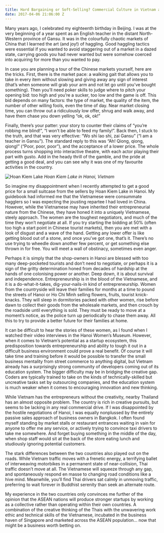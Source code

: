 ```yaml
---
title: Hard Bargaining or Soft-Selling? Commercial Culture in Vietnam and Thailand
date: 2017-04-06 21:06:00 Z
---
```


Many years ago, I celebrated my eighteenth birthday in Beijing. I was at the very beginning of a year spent as an English teacher in the distant North-Western province of Gansu. It was in the colourfully chaotic markets of China that I learned the art (and joy!) of haggling. Good haggling tactics were essential if you wanted to avoid staggering out of a market in a dazed state, carrying goods you had never wanted but were somehow coerced into acquiring for more than you wanted to pay. 

In case you are planning a tour of the Chinese markets yourself, here are the tricks. First, there is the market pace: a walking gait that allows you to take in every item without slowing and giving away any sign of interest (that’s when someone will grab your arm and not let go until you’ve bought something). Then you’ll need poker skills to judge where to pitch your opening bid: too high and you’re a sucker, too low and the game is off. This bid depends on many factors: the type of market, the quality of the item, the number of other willing fools, even the time of day. Near market closing time, you can throw out a ridiculously low offer, shrug and walk away, and have them chase you down yelling “ok, ok, ok!” 

Finally, there’s your patter: your story to counter their claims of “you’re robbing me blind!”, “I won’t be able to feed my family!”. Back then, I stuck to the truth, and that was very effective: “Wo shi lao shi, zai Gansu” (“I am a teacher in Gansu”). The standard reply to this was “Ah! Qiong, qiong, qiong!” (“Poor, poor, poor”), and the acceptance of a lower price. The whole process turns shopping into interactive theatre, with each actor playing their part with gusto. Add in the heady thrill of the gamble, and the pride at getting a good deal, and you can see why it was one of my favourite activities in the country. 

![Hoan Kiem Lake](/uploads/IMG_5605.jpg)
*Hoan Kiem Lake in Hanoi, Vietnam*

So imagine my disappointment when I recently attempted to get a good price for a small suitcase from the sellers by Hoan Kiem Lake in Hanoi. My guidebook had informed me that the Vietnamese were consummate hagglers so I was expecting the jousting repartee I had loved in China. However, while the Vietnamese may have inherited their entrepreneurial nature from the Chinese, they have honed it into a uniquely Vietnamese, steely approach. The women are the toughest negotiators, and much of the time they won’t negotiate at all. If you try starting the bidding at 50% (often too high a start point in Chinese tourist markets), then you are met with a look of disgust and a wave of the hand. Getting any lower offer is like getting blood out of a stone, and once you’ve got one, that’s it. There’s no use trying to wheedle down another few percent, or get something else thrown in for free. You will meet a wall of obstinacy, sometimes even anger. 

Perhaps it is simply that the shop-owners in Hanoi are blessed with too many deep-pocketed tourists and don’t need to negotiate, or perhaps it is a sign of the gritty determination honed from decades of hardship at the hands of one colonising power or another. Deep down, it is about survival and independence. Entrepreneurship is in the blood of the Vietnamese, and it is a do-what-it-takes, dig-your-nails-in kind of entrepreneurship. Women from the countryside will leave their families for months at a time to pound the streets of Hanoi or Ho Chi Minh selling flowers, fruits, tourist knick-knacks. They will sleep in dormitories packed with other women, rise before dawn to collect their goods from the wholesale markets, and then crouch by the roadside until everything is sold. They must be ready to move at a moment’s notice, as the police turn up periodically to chase them away. All this to try to provide a better future for their families at home. 

It can be difficult to hear the stories of these women, as I found when I watched their video interviews in the Hanoi Women’s Museum. However, when it comes to Vietnam’s potential as a startup ecosystem, this predisposition towards entrepreneurship and ability to tough it out in a difficult business environment could prove a real benefit. Of course it will take time and training before it would be possible to transfer the small business mentality from street commerce to anything digital, but Vietnam already has a surprisingly strong community of developers coming out of its education system. The bigger difficulty may be in bridging the creative gap. Coders are typically trained to take on the kinds of technically-skilled but uncreative tasks set by outsourcing companies, and the education system is much weaker when it comes to encouraging innovation and new thinking. 

While Vietnam has the entrepreneurs without the creativity, nearby Thailand has an almost opposite problem. The country is rich in creative pursuits, but seems to be lacking in any real commercial drive. If I was disappointed by the hostile negotiations of Hanoi, I was equally nonplussed by the entirely passive sales approach of business owners in Bangkok. I often found myself standing by market stalls or restaurant entrances waiting in vain for anyone to offer me any service, or actively trying to convince taxi drivers to take me somewhere. And forget buying something in the middle of the day, when shop staff would sit at the back of the store eating lunch and studiously ignoring potential customers. 

The stark differences between the two countries also played out on the roads. While Vietnam traffic moves with a frenetic energy, a terrifying ballet of interweaving motorbikes in a permanent state of near-collision, Thai traffic doesn’t move at all. The Vietnamese will squeeze through any gap, and spontaneously respond en masse to changing road conditions like a hive mind. Meanwhile, you’ll find Thai drivers sat calmly in unmoving traffic, preferring to wait forever in Buddhist serenity than seek an alternate route. 

My experience in the two countries only convinces me further of the opinion that the ASEAN nations will produce stronger startups by working as a collective rather than operating within their own countries. A combination of the creative thinking of the Thais with the unwavering work ethic and technical skills of the Vietnamese, incubated in the business haven of Singapore and marketed across the ASEAN population… now that might be a business worth betting on. 
